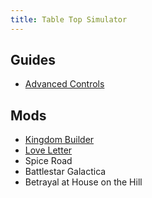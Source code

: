 ```yaml
---
title: Table Top Simulator
---
```


## Guides

- [Advanced Controls](https://kb.tabletopsimulator.com/player-guides/advanced-controls/)

## Mods

- [Kingdom Builder](https://steamcommunity.com/sharedfiles/filedetails/?id=1454174552)
- [Love Letter](https://steamcommunity.com/sharedfiles/filedetails/?id=412185866)
- Spice Road
- Battlestar Galactica
- Betrayal at House on the Hill

